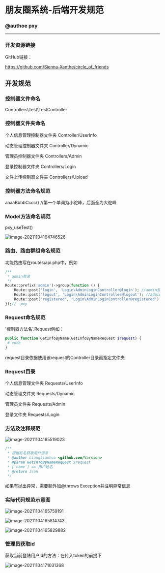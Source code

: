 # 朋友圈系统-后端开发规范

### @authoe pxy

***



### 开发资源链接

GitHub链接：

https://github.com/Sienna-Xanthe/circle_of_friends

## 开发规范

### 控制器文件命名

Controllers\Test\TestController

### 控制器文件夹命名

个人信息管理控制器文件夹 Controller/UserInfo     

动态管理控制器文件夹 Controller/Dynamic

管理员控制器文件夹 Controllers/Admin

登录控制器文件夹 Controllers/Login

文件上传控制器文件夹 Controllers/Upload

### 控制器方法命名规范

aaaaBbbbCccc()        //第一个单词为小驼峰，后面全为大驼峰

### Model方法命名规范

pxy_useTest()

![image-20211104164746526](C:\Users\Administrator\AppData\Roaming\Typora\typora-user-images\image-20211104164746526.png)

### 路由、路由群组命名规范

功能路由写在routes\api.php中，例如

```php
/**
 * admin登录
 */
Route::prefix('admin')->group(function () {
    Route::post('login', 'Login\AdminLoginController@login'); //admin登录
    Route::post('logout', 'Login\AdminLoginController@logout'); //admin注销
    Route::post('registered', 'Login\AdminLoginController@registered'); //admin注册
});//--pxy
```

### Request命名规范

'控制器方法名'.Request例如：

```php
public function GetInfoByName(GetInfoByNameRequest $request) {
 # code
}
```

request目录依据使用该request的Controller目录而指定文件夹

### Request目录

个人信息管理文件夹  Requests/UserInfo     

动态管理文件夹  Requests/Dynamic

管理员文件夹  Requests/Admin

登录文件夹  Requests/Login

### 方法及注释规范

![image-20211104165519023](C:\Users\Administrator\AppData\Roaming\Typora\typora-user-images\image-20211104165519023.png)

```php
/**
 * 根据姓名获取用户信息
 * @author LiangJianhua <github.com/Varsion>
 * @param GetInfoByNameRequest $request
 * ['name'] => 用户姓名
 * @return Json
 */

```

如果有抛出异常，需要额外加@throws Exception并注明异常信息

### 实际代码规范示意图

![image-20211104165759191](C:\Users\Administrator\AppData\Roaming\Typora\typora-user-images\image-20211104165759191.png)

![image-20211104165814743](C:\Users\Administrator\AppData\Roaming\Typora\typora-user-images\image-20211104165814743.png)

![image-20211104165829882](C:\Users\Administrator\AppData\Roaming\Typora\typora-user-images\image-20211104165829882.png)

### 管理员获取id

获取当前登陆用户id的方法：在传入token的前提下

![image-20211104171031368](C:\Users\Administrator\AppData\Roaming\Typora\typora-user-images\image-20211104171031368.png)

